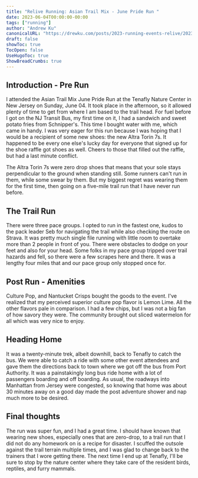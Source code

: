 ```yaml
---
title: "Relive Running: Asian Trail Mix - June Pride Run "
date: 2023-06-04T00:00:00-00:00
tags: ["running"]
author: "Andrew Ku"
canonicalURL: "https://drewku.com/posts/2023-running-events-relive/2023-atm-pride-run"
draft: false
showToc: true
TocOpen: false
UseHugoToc: true
ShowBreadCrumbs: true
---
```


## Introduction - Pre Run
I attended the Asian Trail Mix June Pride Run at the Tenafly Nature Center in New Jersey on Sunday, June 04. It took place in the afternoon, so it allowed plenty of time to get from where I am based to the trail head. For fuel before I got on the NJ Transit Bus, my first time on it, I had a sandwich and sweet potato fries from Schnipper's. This time I bought water with me, which came in handy. I was very eager for this run because I was hoping that I would be a recipient of some new shoes: the new Altra Torin 7s. It happened to be every one else's lucky day for everyone that signed up for the shoe raffle got shoes as well. Cheers to those that filled out the raffle, but had a last minute conflict. 

The Altra Torin 7s were zero drop shoes that means that your sole stays perpendicular to the ground when standing still. Some runners can't run in them, while some swear by them. But my biggest regret was wearing them for the first time, then going on a five-mile trail run that I have never run before. 

## The Trail Run
There were three pace groups. I opted to run in the fastest one, kudos to the pack leader Seb for navigating the trail while also checking the route on Strava. It was pretty much single file running with little room to overtake more than 2 people in front of you. There were obstacles to dodge on your feet and also for your head. Some folks in my pace group tripped over trail hazards and fell, so there were a few scrapes here and there. It was a lengthy four miles that and our pace group only stopped once for. 

## Post Run - Amenities
Culture Pop, and Nantucket Crisps bought the goods to the event. I've realized that my perceived superior culture pop flavor is Lemon Lime. All the other flavors pale in comparison. I had a few chips, but I was not a big fan of how savory they were. The community brought out sliced watermelon for all which was very nice to enjoy.


## Heading Home
It was a twenty-minute trek, albeit downhill, back to Tenafly to catch the bus. We were able to catch a ride with some other event attendees and gave them the directions back to town where we got off the bus from Port Authority. It was a painstakingly long bus ride home with a lot of passengers boarding and off boarding. As usual, the roadways into Manhattan from Jersey were congested, so knowing that home was about 30 minutes away on a good day made the post adventure shower and nap much more to be desired.


## Final thoughts
The run was super fun, and I had a great time. I should have known that wearing new shoes, especially ones that are zero-drop, to a trail run that I did not do any homework on is a recipe for disaster. I scuffed the outsole against the trail terrain multiple times, and I was glad to change back to the trainers that I wore getting there. The next time I end up at Tenafly, I'll be sure to stop by the nature center where they take care of the resident birds, reptiles, and furry mammals. 
